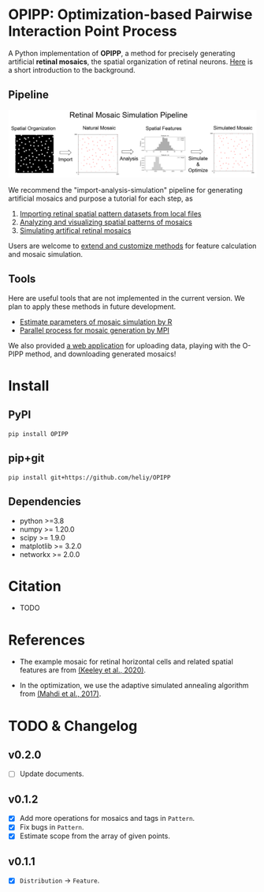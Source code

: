 # OPIPP: Optimization-based Pairwise Interaction Point Process

A Python implementation of **OPIPP**, a method for precisely generating artificial **retinal mosaics**, the spatial organization of retinal neurons. [Here](tutorial/0.background.md) is a short introduction to the background.

## Pipeline

![overview](tutorial/imgs/rm-overview.png)

We recommend the "import-analysis-simulation" pipeline for generating artificial mosaics and purpose a tutorial for each step, as
1. [Importing retinal spatial pattern datasets from local files](tutorial/1.import.md)
2. [Analyzing and visualizing spatial patterns of mosaics](tutorial/2.analysis.md)
3. [Simulating artifical retinal mosaics](tutorial/3.simulation.md)

Users are welcome to [extend and customize methods](tutorial/3.simulation.md#extention) for feature calculation and mosaic simulation.

## Tools

Here are useful tools that are not implemented in the current version. We plan to apply these methods in future development.

- [Estimate parameters of mosaic simulation by R](tutorial/estimate_inter_ps.md)
- [Parallel process for mosaic generation by MPI](tutorial/parallel_processing.md)

We also provided [a web application](https://opipp-online.streamlit.app/) for uploading data, playing with the O-PIPP method, and downloading generated mosaics!

# Install


## PyPI


```console
pip install OPIPP
```

## pip+git

```console
pip install git+https://github.com/heliy/OPIPP
```

## Dependencies

- python >=3.8
- numpy >= 1.20.0
- scipy >= 1.9.0
- matplotlib >= 3.2.0
- networkx >= 2.0.0

# Citation

- TODO

# References

- The example mosaic for retinal horizontal cells and related spatial features are from [(Keeley et al., 2020)](https://doi.org/10.1002/cne.24880).

- In the optimization, we use the adaptive simulated annealing algorithm from [(Mahdi et al., 2017)](https://doi.org/10.13053/cys-21-3-2553).

# TODO & Changelog

## v0.2.0
- [ ] Update documents.

## v0.1.2
- [x] Add more operations for mosaics and tags in `Pattern`.
- [x] Fix bugs in `Pattern`.
- [x] Estimate scope from the array of given points.

## v0.1.1
- [x] `Distribution` -> `Feature`.